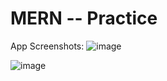 # MERN -- Practice

App Screenshots:
![image](https://github.com/fensken/MERN-Practice/assets/57618183/3ad331a5-5b0d-4bb8-9243-9ac0954ae0e7)

![image](https://github.com/fensken/MERN-Practice/assets/57618183/cf03c37c-0d54-4e6c-8b87-74d2bd9581d9)


